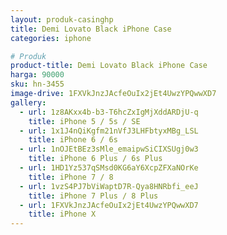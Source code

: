 ```yaml
---
layout: produk-casinghp
title: Demi Lovato Black iPhone Case
categories: iphone

# Produk
product-title: Demi Lovato Black iPhone Case
harga: 90000
sku: hn-3455
image-drive: 1FXVkJnzJAcfeOuIx2jEt4UwzYPQwwXD7
gallery:
  - url: 1z8AKxx4b-b3-T6hcZxIgMjXddARDjU-q
    title: iPhone 5 / 5s / SE
  - url: 1x1J4nQiKgfm21nVfJ3LHFbtyxMBg_LSL
    title: iPhone 6 / 6s
  - url: 1nOJEtBEz3sMle_emaipwSiCIXSUgj0w3
    title: iPhone 6 Plus / 6s Plus
  - url: 1HD1Yz537qSMsd0KG6aY6XcpZFXaNOrKe
    title: iPhone 7 / 8
  - url: 1vzS4PJ7bViWaptD7R-Qya8HNRbfi_eeJ
    title: iPhone 7 Plus / 8 Plus
  - url: 1FXVkJnzJAcfeOuIx2jEt4UwzYPQwwXD7
    title: iPhone X
---
```

